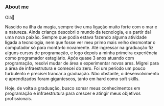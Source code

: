 ### About me
Olá👋

Nascido na ilha da magia, sempre tive uma ligação muito forte com o mar e a natureza. 
Ainda criança descobri o mundo da tecnologia, e a partir daí uma nova paixão.
Sempre que podia estava fazendo alguma atividade ligada a tecnologia, nem que fosse ver meu primo mais velho desmontar o computador só para montá-lo novamente.
Até ingressar na graduação fiz alguns cursos de programação, e logo depois a minha primeira experiência como programador estagiário.
Após quase 3 anos atuando com programação, resolvi mudar de área e experimentar novos ares.
Migrei para a área de infraestrutura e comecei do zero.
Foi um período um pouco turbulento e precisei trancar a graduação.
Não obstante, o desenvolvimento e aprendizados foram gigantescos, tanto em hard como soft skills.

Hoje, de volta a graduação, busco somar meus conhecimentos em programação e infraestrutura para crescer e atingir meus objetivos profissionais.
